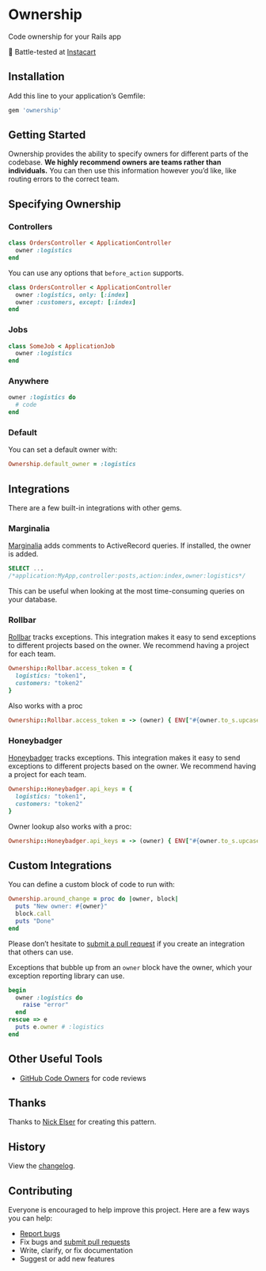 # Ownership

Code ownership for your Rails app

:tangerine: Battle-tested at [Instacart](https://www.instacart.com/opensource)

## Installation

Add this line to your application’s Gemfile:

```ruby
gem 'ownership'
```

## Getting Started

Ownership provides the ability to specify owners for different parts of the codebase. **We highly recommend owners are teams rather than individuals.** You can then use this information however you’d like, like routing errors to the correct team.

## Specifying Ownership

### Controllers

```ruby
class OrdersController < ApplicationController
  owner :logistics
end
```

You can use any options that `before_action` supports.

```ruby
class OrdersController < ApplicationController
  owner :logistics, only: [:index]
  owner :customers, except: [:index]
end
```

### Jobs

```ruby
class SomeJob < ApplicationJob
  owner :logistics
end
```

### Anywhere

```ruby
owner :logistics do
  # code
end
```

### Default

You can set a default owner with:

```ruby
Ownership.default_owner = :logistics
```

## Integrations

There are a few built-in integrations with other gems.

### Marginalia

[Marginalia](https://github.com/basecamp/marginalia) adds comments to ActiveRecord queries. If installed, the owner is added.

```sql
SELECT ...
/*application:MyApp,controller:posts,action:index,owner:logistics*/
```

This can be useful when looking at the most time-consuming queries on your database.

### Rollbar

[Rollbar](https://github.com/rollbar/rollbar-gem) tracks exceptions. This integration makes it easy to send exceptions to different projects based on the owner. We recommend having a project for each team.

```ruby
Ownership::Rollbar.access_token = {
  logistics: "token1",
  customers: "token2"
}
```

Also works with a proc

```ruby
Ownership::Rollbar.access_token = -> (owner) { ENV["#{owner.to_s.upcase}_ROLLBAR_ACCESS_TOKEN"] }
```

### Honeybadger

[Honeybadger](https://github.com/honeybadger-io/honeybadger-ruby) tracks exceptions. This integration makes it easy to send exceptions to different projects based on the owner. We recommend having a project for each team.

```ruby
Ownership::Honeybadger.api_keys = {
  logistics: "token1",
  customers: "token2"
}
```

Owner lookup also works with a proc:

```ruby
Ownership::Honeybadger.api_keys = -> (owner) { ENV["#{owner.to_s.upcase}_HONEYBADGER_API_KEY"] }
```

## Custom Integrations

You can define a custom block of code to run with:

```ruby
Ownership.around_change = proc do |owner, block|
  puts "New owner: #{owner}"
  block.call
  puts "Done"
end
```

Please don’t hesitate to [submit a pull request](https://github.com/ankane/ownership/pulls) if you create an integration that others can use.

Exceptions that bubble up from an `owner` block have the owner, which your exception reporting library can use.

```ruby
begin
  owner :logistics do
    raise "error"
  end
rescue => e
  puts e.owner # :logistics
end
```

## Other Useful Tools

- [GitHub Code Owners](https://github.com/blog/2392-introducing-code-owners) for code reviews

## Thanks

Thanks to [Nick Elser](https://github.com/nickelser) for creating this pattern.

## History

View the [changelog](https://github.com/ankane/ownership/blob/master/CHANGELOG.md).

## Contributing

Everyone is encouraged to help improve this project. Here are a few ways you can help:

- [Report bugs](https://github.com/ankane/ownership/issues)
- Fix bugs and [submit pull requests](https://github.com/ankane/ownership/pulls)
- Write, clarify, or fix documentation
- Suggest or add new features
